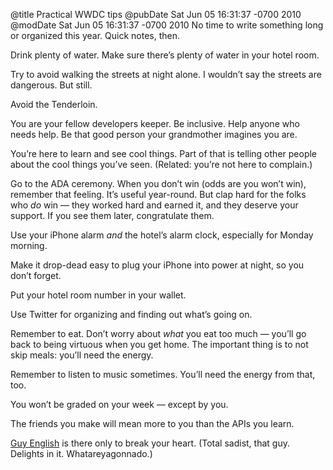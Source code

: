 @title Practical WWDC tips
@pubDate Sat Jun 05 16:31:37 -0700 2010
@modDate Sat Jun 05 16:31:37 -0700 2010
No time to write something long or organized this year. Quick notes, then.

Drink plenty of water. Make sure there’s plenty of water in your hotel room.

Try to avoid walking the streets at night alone. I wouldn’t say the streets are dangerous. But still.

Avoid the Tenderloin.

You are your fellow developers keeper. Be inclusive. Help anyone who needs help. Be that good person your grandmother imagines you are.

You’re here to learn and see cool things. Part of that is telling other people about the cool things you’ve seen. (Related: you’re not here to complain.)

Go to the ADA ceremony. When you don’t win (odds are you won’t win), remember that feeling. It’s useful year-round. But clap hard for the folks who <em>do</em> win — they worked hard and earned it, and they deserve your support. If you see them later, congratulate them.

Use your iPhone alarm *and* the hotel’s alarm clock, especially for Monday morning.

Make it drop-dead easy to plug your iPhone into power at night, so you don’t forget.

Put your hotel room number in your wallet.

Use Twitter for organizing and finding out what’s going on.

Remember to eat. Don’t worry about <em>what</em> you eat too much — you’ll go back to being virtuous when you get home. The important thing is to not skip meals: you’ll need the energy.

Remember to listen to music sometimes. You’ll need the energy from that, too.

You won’t be graded on your week — except by you.

The friends you make will mean more to you than the APIs you learn.

<a href="http://twitter.com/kickingbear">Guy English</a> is there only to break your heart. (Total sadist, that guy. Delights in it. Whatareyagonnado.)
